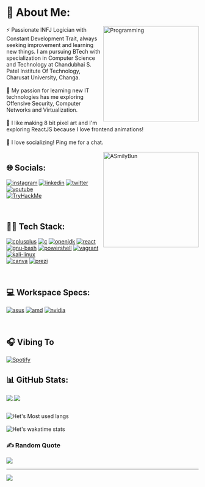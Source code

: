 # 🔮 About Me:
<img align="right" alt="Programming" width="250" src="https://github.com/hetsonii/hetsonii/assets/75877010/ecf7a220-c5b9-46e5-a45d-ccfc2f80e168">

<div align="left">
  ⚡ Passionate INFJ Logician with Constant Development Trait, always seeking improvement and learning new things. I am pursuing BTech with specialization in Computer Science and Technology at Chandubhai S. Patel Institute Of Technology, Charusat University, Changa.<br><br>🌱 My passion for learning new IT technologies has me exploring Offensive Security, Computer Networks and Virtualization.<br><br>🔭 I like making 8 bit pixel art and I'm exploring ReactJS because I love frontend animations! <br> <br>💬 I love socializing! Ping me for a chat.
</div>

<br />
<img align="right" alt="ASmilyBun" width="250" margin="10" src="https://github.com/hetsonii/hetsonii/assets/75877010/0c391e38-6d18-426e-8022-053978428e5d">
<!-- <img align="right" alt="ASmilyBun" width="250" margin="10" src="https://github.com/hetsonii/hetsonii/assets/75877010/cdd7d7aa-5b9c-4d91-a8ba-f6ab6b868ffc">  -->

## 🌐 Socials:
<a href='https://instagram.com/hetsonii' target="_blank"><img alt='instagram' src='https://img.shields.io/badge/instagram-100000?style=for-the-badge&logo=instagram&logoColor=white&labelColor=000000&color=D94662'/></a>
<a href='https://www.linkedin.com/in/het-soni/' target="_blank"><img alt='linkedin' src='https://img.shields.io/badge/linkedin-100000?style=for-the-badge&logo=linkedin&logoColor=white&labelColor=000000&color=0F79B1'/></a>
<a href='https://twitter.com/hetsonii' target="_blank"><img alt='twitter' src='https://img.shields.io/badge/twitter-100000?style=for-the-badge&logo=twitter&logoColor=white&labelColor=000000&color=289EE7'/></a>
<a href='https://www.youtube.com/@hetsonii' target="_blank"><img alt='youtube' src='https://img.shields.io/badge/youtube-100000?style=for-the-badge&logo=youtube&logoColor=white&labelColor=000000&color=F40F0F'/></a>
<br>
<a href='https://tryhackme.com/p/hetsoni' target="_blank"><img src="https://tryhackme-badges.s3.amazonaws.com/hetsoni.png" alt="TryHackMe"></a>
  
<br />
  
## 👨‍💻 Tech Stack:
<a href='https://www.w3schools.com/cpp' target="_blank"><img alt='cplusplus' src='https://img.shields.io/badge/C++-100000?style=for-the-badge&logo=cplusplus&logoColor=white&labelColor=000000&color=00427E'/></a>
<a href='https://www.w3schools.com/c/' target="_blank"><img alt='c' src='https://img.shields.io/badge/C-100000?style=for-the-badge&logo=c&logoColor=white&labelColor=000000&color=035697'/></a> 
<a href='https://www.microsoft.com/openjdk' target="_blank"><img alt='openjdk' src='https://img.shields.io/badge/java-100000?style=for-the-badge&logo=openjdk&logoColor=white&labelColor=black&color=e26e03'/></a>
<a href='https://react.dev/' target="_blank"><img alt='react' src='https://img.shields.io/badge/Reactjs-100000?style=for-the-badge&logo=react&logoColor=white&labelColor=black&color=ffffff'/></a>
<a href='https://www.gnu.org/software/bash/' target="_blank"><img alt='gnu-bash' src='https://img.shields.io/badge/bash-100000?style=for-the-badge&logo=gnu-bash&logoColor=white&labelColor=000000&color=4EAA25'/></a>
<a href='https://docs.microsoft.com/en-us/powershell/' target="_blank"><img alt='powershell' src='https://img.shields.io/badge/powershell-100000?style=for-the-badge&logo=powershell&logoColor=white&labelColor=000000&color=256DB8'/></a> 
<a href='https://pop.system76.com/' target="_blank"><img alt='vagrant' src='https://img.shields.io/badge/vagrant-100000?style=for-the-badge&logo=vagrant&logoColor=white&labelColor=000000&color=104CAC'/></a>
<a href='https://www.kali.org/' target="_blank"><img alt='kali-linux' src='https://img.shields.io/badge/Kali_Linux-100000?style=for-the-badge&logo=kali-linux&logoColor=white&labelColor=black&color=black'/></a> 
<br>
<a href='canva.com' target="_blank"><img alt='canva' src='https://img.shields.io/badge/canva-100000?style=for-the-badge&logo=canva&logoColor=white&labelColor=000000&color=00C4CC'/></a>
<a href='https://prezi.com/' target="_blank"><img alt='prezi' src='https://img.shields.io/badge/Prezi-100000?style=for-the-badge&logo=prezi&logoColor=white&labelColor=000000&color=5A99F7'/></a>
  
  
<br />
  
## 💻 Workspace Specs:
<a href='' target="_blank"><img alt='asus' src='https://img.shields.io/badge/ROG-Strix_G15-100000?style=for-the-badge&logo=asus&logoColor=white&labelColor=000000&color=0071C5'/></a>
<a href='' target="_blank"><img alt='amd' src='https://img.shields.io/badge/AMD-Ryzen_7 4800H-100000?style=for-the-badge&logo=amd&logoColor=white&labelColor=000000&color=ED1C24'/></a>
<a href='' target="_blank"><img alt='nvidia' src='https://img.shields.io/badge/Nvidia-GTX_1650-100000?style=for-the-badge&logo=nvidia&logoColor=white&labelColor=000000&color=76B900'/></a>

    
<br />
  
  ## 🎧 Vibing To 
  [![Spotify](https://spotify-now-playing-six-puce.vercel.app/api/spotify/?background_color=0d1117&border_color=ffffff)](https://open.spotify.com/user/lss4xc96584lsajpj04d026tk)


## 📊 GitHub Stats:

<a href="https://github.com/anuraghazra/github-readme-stats">
  <img align="center" src="https://github-readme-stats.vercel.app/api?username=hetsonii&show_icons=true&theme=tokyonight" />
</a>
<a href="https://github.com/anuraghazra/convoychat">
  <img align="center" src="https://github-readme-streak-stats.herokuapp.com?user=hetsonii&theme=tokyonight" />
</a>
<br /><br />

<!-- ![](https://github-readme-stats.vercel.app/api?username=hetsonii&theme=dark&hide_border=false&include_all_commits=false&count_private=false)<br/> -->
<!-- ![](https://github-readme-streak-stats.herokuapp.com/?user=hetsonii&theme=dark&hide_border=false)<br/> -->
![Het's Most used langs](https://github-readme-stats.vercel.app/api/top-langs/?username=hetsonii&theme=tokyonight&hide_border=false&include_all_commits=false&count_private=false&layout=compact)<br/><br />
![Het's wakatime stats](https://github-readme-stats.vercel.app/api/wakatime?username=hetsonii&theme=tokyonight&layout=compact)
  
  
<!-- ![hetsonii's GitHub | Languages Over Time](https://stats.quine.sh/hetsonii/languages-over-time?theme=dark)
![hetsonii's GitHub | Topics Over Time](https://stats.quine.sh/hetsonii/topics-over-time?theme=dark) -->
  
### ✍️ Random Quote
![](https://quotes-github-readme.vercel.app/api?type=horizontal&theme=tokyonight)

---
![](https://visitcount.itsvg.in/api?id=hetsonii&label=Profile%20Views&pretty=true)

